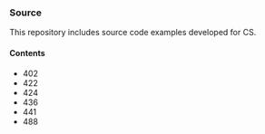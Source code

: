 ### Source

This repository includes source code examples developed for CS.

#### Contents
* 402
* 422
* 424
* 436
* 441
* 488
